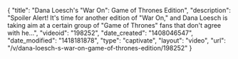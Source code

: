 {
    "title": "Dana Loesch's \"War On\": Game of Thrones Edition",
    "description": "Spoiler Alert! It's time for another edition of \"War On,\" and Dana Loesch is taking aim at a certain group of \"Game of Thrones\" fans that don't agree with he...",
    "videoid": "198252",
    "date_created": "1408046547",
    "date_modified": "1418181878",
    "type": "captivate",
    "layout": "video",
    "url": "\/v\/dana-loesch-s-war-on-game-of-thrones-edition\/198252"
}